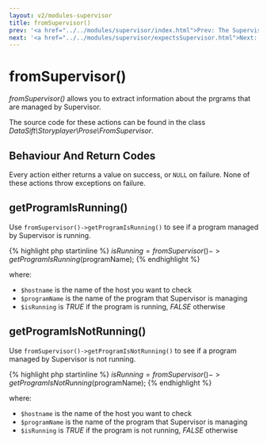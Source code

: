 ```yaml
---
layout: v2/modules-supervisor
title: fromSupervisor()
prev: '<a href="../../modules/supervisor/index.html">Prev: The Supervisor Module</a>'
next: '<a href="../../modules/supervisor/expectsSupervisor.html">Next: expectsSupervisor()</a>'
---
```


# fromSupervisor()

_fromSupervisor()_ allows you to extract information about the prgrams that are managed by Supervisor.

The source code for these actions can be found in the class _DataSift\Storyplayer\Prose\FromSupervisor_.

## Behaviour And Return Codes

Every action either returns a value on success, or `NULL` on failure. None of these actions throw exceptions on failure.

## getProgramIsRunning()

Use `fromSupervisor()->getProgramIsRunning()` to see if a program managed by Supervisor is running.

{% highlight php startinline %}
$isRunning = fromSupervisor()->getProgramIsRunning($programName);
{% endhighlight %}

where:

* `$hostname` is the name of the host you want to check
* `$programName` is the name of the program that Supervisor is managing
* `$isRunning` is _TRUE_ if the program is running, _FALSE_ otherwise

## getProgramIsNotRunning()

Use `fromSupervisor()->getProgramIsNotRunning()` to see if a program managed by Supervisor is not running.

{% highlight php startinline %}
$isRunning = fromSupervisor()->getProgramIsNotRunning($programName);
{% endhighlight %}

where:

* `$hostname` is the name of the host you want to check
* `$programName` is the name of the program that Supervisor is managing
* `$isRunning` is _TRUE_ if the program is not running, _FALSE_ otherwise

